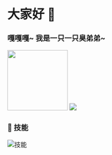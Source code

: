 # 大家好 👋
### 嘎嘎嘎~ 我是一只一只臭弟弟~

   <img height="137px" src="https://github-readme-stats.vercel.app/api?username=LanYunSeven&hide_title=true&hide_border=true&show_icons=trueline_height=21" />
    <img src="https://github-readme-stats.vercel.app/api/top-langs/?username=LanYunSeven&hide_title=true&hide_border=true&layout=compact&langs_count=6" />

### 🔨 技能
![技能](https://skillicons.dev/icons?i=windows,vscodium,ps,mint,html,github,wordpress)

